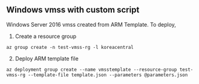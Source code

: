 ## Windows vmss with custom script
Windows Server 2016 vmss created from ARM Template. To deploy,
1. Create a resource group

```az group create -n test-vmss-rg -l koreacentral```

2. Deploy ARM template file

```az deployment group create --name vmsstemplate --resource-group test-vmss-rg --template-file template.json --parameters @parameters.json```
